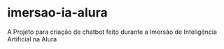 # imersao-ia-alura
A
Projeto para criação de chatbot feito durante a Imersão de Inteligência Artificial na Alura
